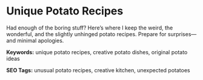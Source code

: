 # Unique Potato Recipes

Had enough of the boring stuff? Here’s where I keep the weird, the wonderful, and the slightly unhinged potato recipes. Prepare for surprises—and minimal apologies.

**Keywords:** unique potato recipes, creative potato dishes, original potato ideas

**SEO Tags:** unusual potato recipes, creative kitchen, unexpected potatoes